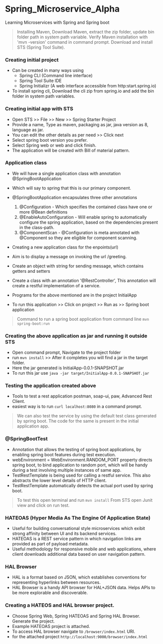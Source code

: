 # Spring_Microservice_Alpha
Learning Microservices with Spring and Spring boot

> Installing Maven, Download Maven, extract the zip folder, update bin folder path in system path variable.
> Verify Maven installation with 'mvn -version' command in command prompt.
> Download and install STS (Spring Tool Suite).

### Creating initial project
- Can be created in many ways using
    - Spring CLI (Command line interface)
    - Spring Tool Suite IDE
    - Spring Initializr (A web interface accessible from http:start.spring.io)
- To install spring cli, Download the cli zip from spring.io and add the bin folder in system path variables.

### Creating initial app with STS
- Open STS >> File >> New >> Spring Starter Project
- Provide a name, Type as maven, packaging as jar, java version as 8, language as jar.
- You can edit the other details as per need >> Click next
- Select spring boot version you prefer.
- Select Spring web or web and click finish.
- The application will be created with Bill of material pattern.

### Application class
- We will have a single application class with annotation @SpringBootApplication
- Which will say to spring that this is our primary component.
- @SpringBootApplication encapsulates three other annotations
    1. @Configuration - Which specifies the contained class have one or more @Bean definitions
    2. @EnableAutoConfiguration - Will enable spring to automatically configure the spring application, based on the dependencies present in the class-path.
    3. @ComponentScan - @Configuration is meta annotated with @Component so they are eligible for component scanning.

- Creating a new application class for the enpoints(url)
- Aim is to display a message on invoking the url /greeting.
- Create an object with string for sending message, which contains getters and setters
- Create a class with an annotation '@RestController', This annotation will create a restful implementation of a service.
- Programs for the above mentioned are in the project InitialApp
- To run this application >> Click on project >> Run as >> Spring boot application

> Command to run a  spring boot application from command line ``` mvn spring-boot:run ```

### Creating the above application as jar and running it outside STS
- Open command prompt, Navigate to the project folder
- run ``` mvn install ``` >> After it completes you will find a jar in the target folder.
- Here the jar generated is InitialApp-0.0.1-SNAPSHOT.jar
- To run this jar use ``` java -jar target/InitialApp-0.0.1-SNAPSHOT.jar ```

### Testing the application created above
- Tools to test a rest application postman, soap-ui, paw, Advanced Rest Client.
- easiest way is to run ``` curl localhost:8080 ``` in a command prompt.

> We can also test the service by using the default test class generated by spring boot.
> The code for the same is present in the initial application app.

### @SpringBootTest
- Annotation that allows the testing of spring boot applications, by enabling spring boot features during test execution.
- webEnvironment = WebEnvironment.RANDOM_PORT property directs spring boot, to bind application to random port, which will be handy during a test involving multiple instances of same app.
- TestRestTemplate is being used for calling a restful service. This also abstracts the lower level details of HTTP client.
- TestRestTemplate automatically detects the actual port used by spring boot.

> To test this open terminal and run ``` mvn install ```
> From STS open Junit view and click on run test.

### HATEOAS (Hyper Media As The Engine Of Application State)
- Useful for building conversational style microservices which exibit strong affinity between UI and its backend services.
- HATEOAS is a REST service pattern in which navigation links are provided as part of payload metadata.
- Useful methodology for responsive mobile and web applications, where client downloads additional data based on user navigation pattern.

### HAL Browser
- HAL is a format based on JSON, which establishes conventions for representing hyperlinks between resources.
- HAL Browser is a handy API browser for HAL+JSON data. Helps APIs to be more explorable and discoverable.

### Creating a HATEOS and HAL browser project.
- Choose Spring Web, Spring HATEOAS and Spring HAL Browser. Generate the project.
- Example HATEOAS project is attached.
- To access HAL browser navigate to ``` /browser/index.html ``` URI.
- for the  attached project ``` http://localhost:9000/browser/index.html ```